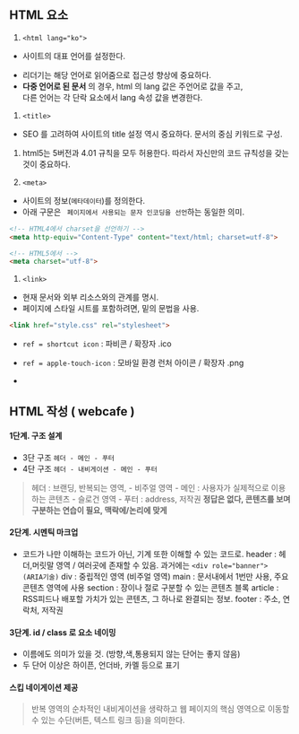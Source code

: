 ## HTML 요소

1. `<html lang="ko">`

* 사이트의 대표 언어를 설정한다.
- 리더기는 해당 언어로 읽어줌으로 접근성 향상에 중요하다.
- __다중 언어로 된 문서__ 의 경우, html 의 lang 값은 주언어로 값을 주고,<br>다른 언어는 각 단락 요소에서 lang 속성 값을 변경한다.

1. `<title>`
- SEO 를 고려하여 사이트의 title 설정 역시 중요하다. 문서의 중심 키워드로 구성.

1. html5는 5버전과 4.01 규칙을 모두 허용한다. 따라서 자신만의 코드 규칙성을 갖는것이 중요하다.

1. `<meta>`
- 사이트의 정보(`메타데이터`)를 정의한다.
- 아래 구문은 ` 페이지에서 사용되는 문자 인코딩을 선언`하는 동일한 의미.
```html
<!-- HTML4에서 charset을 선언하기 -->
<meta http-equiv="Content-Type" content="text/html; charset=utf-8">

<!-- HTML5에서 -->
<meta charset="utf-8">
```

1. `<link>`
- 현재 문서와 외부 리소스와의 관계를 명시.
- 페이지에 스타일 시트를 포함하려면, 밑의 문법을 사용.
```html
<link href="style.css" rel="stylesheet">
```
- `ref = shortcut icon` : 파비콘  / 확장자 .ico
- `ref = apple-touch-icon` : 모바일 환경 런처 아이콘  /  확장자  .png

-

## HTML 작성 ( webcafe )

#### 1단계. 구조 설계
- 3단 구조
`헤더 - 메인 - 푸터`
- 4단 구조
`헤더 - 내비게이션 - 메인 - 푸터`

> 헤더 : 브랜딩, 반복되는 영역,
>		- 비주얼 영역 -
> 메인 : 사용자가 실제적으로 이용하는 콘텐츠
>		- 슬로건 영역 -
> 푸터 : address, 저작권
> __정답은 없다, 콘텐츠를 보며 구분하는 연습이 필요, 맥락에/논리에 맞게__

#### 2단계. 시멘틱 마크업
- 코드가 나만 이해하는 코드가 아닌, 기계 또한 이해할 수 있는 코드로.
header : 헤더,머릿말 영역 / 여러곳에 존재할 수 있음.  과거에는 `<div role="banner"> (ARIA기술)`
div : 중립적인 영역 (비주얼 영역)
main : 문서내에서 1번만 사용, 주요 콘텐츠 영역에 사용
section : 장이나 절로 구분할 수 있는 콘텐츠 블록
article : RSS피드나 배포할 가치가 있는 콘텐츠, 그 하나로 완결되는 정보.
footer : 주소, 연락처, 저작권

#### 3단계. id / class 로 요소 네이밍
- 이름에도 의미가 있을 것.  (방향,색,통용되지 않는 단어는 좋지 않음)
- 두 단어 이상은 하이픈, 언더바, 카멜 등으로 표기

#### 스킵 네이게이션 제공
> 반복 영역의 순차적인 내비게이션을 생략하고
> 웹 페이지의 핵심 영역으로 이동할 수 있는 수단(버튼, 텍스트 링크 등)을 의미한다.

